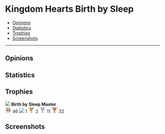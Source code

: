# Kingdom Hearts Birth by Sleep

- [Opinions](#opinions)
- [Statistics](#statistics)
- [Trophies](#trophies)
- [Screenshots](#screenshots)
---

## Opinions 

## Statistics

## Trophies
<img src="images/PS4trophy_platinum.png" width="50"> **Birth by Sleep Master**  
<img src="images/PS4trophy_all.jpg" width="20"> 46
<img src="images/PS4trophy_platinum.png" width="20"> 1
<img src="images/PS4trophy_gold.png" width="20"> 2
<img src="images/PS4trophy_silver.png" width="20"> 11
<img src="images/PS4trophy_bronze.png" width="20"> 32

## Screenshots
